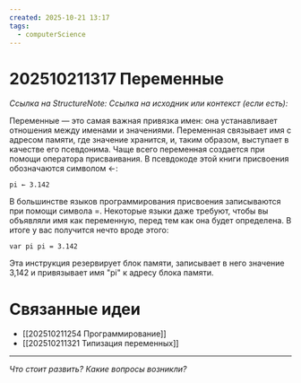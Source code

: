 ```yaml
---
created: 2025-10-21 13:17
tags:
  - computerScience
---
```

# 202510211317 Переменные

*Ссылка на StructureNote:*
*Ссылка на исходник или контекст (если есть):*

Переменные — это самая важная привязка имен: она устанавливает отношения между именами и значениями. Переменная связывает имя с адресом памяти, где значение хранится, и, таким образом, выступает в качестве его псевдонима. Чаще всего переменная создается при помощи оператора присваивания. В псевдокоде этой книги присвоения обозначаются символом ←:

```
pi ← 3.142
``` 

В большинстве языков программирования присвоения записываются при помощи символа =. Некоторые языки даже требуют, чтобы вы объявляли имя как переменную, перед тем как она будет определена. В итоге у вас получится нечто вроде этого:

```
var pi pi = 3.142 
```

Эта инструкция резервирует блок памяти, записывает в него значение 3,142 и привязывает имя "pi" к адресу блока памяти.

# Связанные идеи

- [[202510211254 Программирование]]
- [[202510211321 Типизация переменных]]

---

*Что стоит развить? Какие вопросы возникли?*
